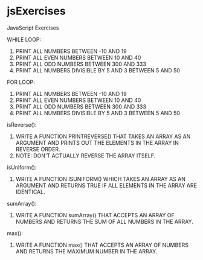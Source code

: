 # jsExercises
JavaScript Exercises


WHILE LOOP:

1. PRINT ALL NUMBERS BETWEEN -10 AND 19
2. PRINT ALL EVEN NUMBERS BETWEEN 10 AND 40
3. PRINT ALL ODD NUMBERS BETWEEN 300 AND 333
4. PRINT ALL NUMBERS DIVISIBLE BY 5 AND 3 BETWEEN 5 AND 50

FOR LOOP:

1. PRINT ALL NUMBERS BETWEEN -10 AND 19
2. PRINT ALL EVEN NUMBERS BETWEEN 10 AND 40
3. PRINT ALL ODD NUMBERS BETWEEN 300 AND 333
4. PRINT ALL NUMBERS DIVISIBLE BY 5 AND 3 BETWEEN 5 AND 50

isReverse():
1. WRITE A FUNCTION PRINTREVERSE() THAT TAKES AN ARRAY AS AN ARGUMENT AND PRINTS OUT THE ELEMENTS IN THE ARRAY IN REVERSE ORDER.
2. NOTE: DON'T ACTUALLY REVERSE THE ARRAY ITSELF.

isUniform():
1. WRITE A FUNCTION ISUNIFORM() WHICH TAKES AN ARRAY AS AN ARGUMENT AND RETURNS TRUE IF ALL ELEMENTS IN THE ARRAY ARE IDENTICAL.

sumArray():
1. WRITE A FUNCTION sumArray() THAT ACCEPTS AN ARRAY OF NUMBERS AND RETURNS THE SUM OF ALL NUMBERS IN THE ARRAY.

max():
1. WRITE A FUNCTION max() THAT ACCEPTS AN ARRAY OF NUMBERS AND RETURNS THE MAXIMUM NUMBER IN THE ARRAY.
